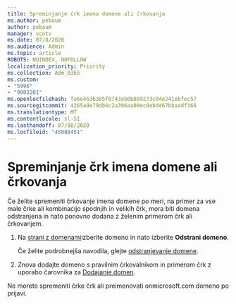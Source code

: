 ```yaml
---
title: Spreminjanje črk imena domene ali črkovanja
ms.author: pebaum
author: pebaum
manager: scotv
ms.date: 07/8/2020
ms.audience: Admin
ms.topic: article
ROBOTS: NOINDEX, NOFOLLOW
localization_priority: Priority
ms.collection: Adm_O365
ms.custom:
- "5996"
- "9003201"
ms.openlocfilehash: fa6e463b385f8743ab0b889273c04e241ebfec57
ms.sourcegitcommit: 4265a9e79db6c2a396aa80ec0ebd467bbaadf366
ms.translationtype: MT
ms.contentlocale: sl-SI
ms.lasthandoff: 07/08/2020
ms.locfileid: "45088451"
---
```

# <a name="change-a-domain-name-letter-case-or-spelling"></a>Spreminjanje črk imena domene ali črkovanja

Če želite spremeniti črkovanje imena domene po meri, na primer za vse male črke ali kombinacijo spodnjih in velikih črk, mora biti domena odstranjena in nato ponovno dodana z želenim primerom črk ali črkovanjem.

1. Na [strani z domenami](https://portal.office.com/adminportal/home#/Domains)izberite domeno in nato izberite **Odstrani domeno**.</br>

    Če želite podrobnejša navodila, glejte [odstranjevanje domene](https://docs.microsoft.com/microsoft-365/admin/get-help-with-domains/remove-a-domain?view=o365-worldwide).

2. Znova dodajte domeno s pravilnim črkovalnikom in primerom črk z uporabo čarovnika za [Dodajanje domen](https://portal.office.com/adminportal/home#/Domains/Wizard).

Ne morete spremeniti črke črk ali preimenovati onmicrosoft.com domeno po prijavi.
